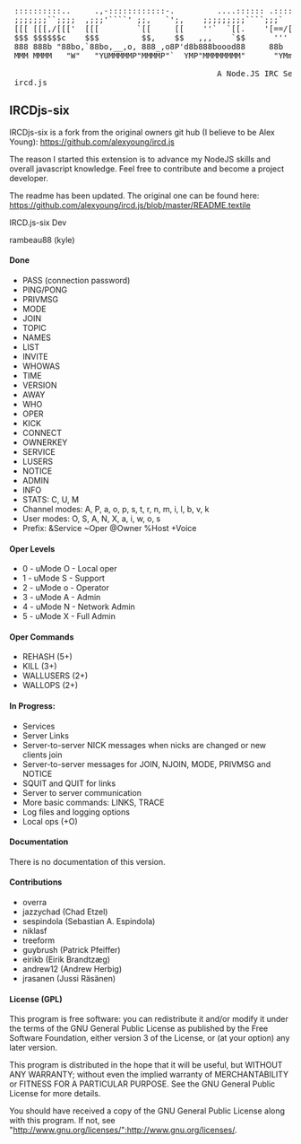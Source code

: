 <pre>
 ::::::::::..     .,-::::::::::::-.         ....:::::: .::::::. 
 ;;;;;;;``;;;;  ,;;;'````' ;;,   `';,    ;;;;;;;;;````;;;`    ` 
 [[[ [[[,/[[['  [[[        `[[     [[    ''`  `[[.    '[==/[[[[,
 $$$ $$$$$$c    $$$         $$,    $$   ,,,    `$$      '''    $
 888 888b "88bo,`88bo,__,o, 888_,o8P'd8b888boood88     88b    dP
 MMM MMMM   "W"   "YUMMMMMP"MMMMP"`  YMP"MMMMMMMM"      "YMmMY" 

                                            A Node.JS IRC Server
 ircd.js
</pre>
## IRCDjs-six
IRCDjs-six is a fork from the original owners git hub (I believe to be Alex Young): https://github.com/alexyoung/ircd.js


The reason I started this extension is to advance my NodeJS skills and overall javascript knowledge. Feel free to contribute and become a project developer. 


The readme has been updated. The original one can be found here: https://github.com/alexyoung/ircd.js/blob/master/README.textile


IRCD.js-six Dev

rambeau88 (kyle)

#### Done

* PASS (connection password)
* PING/PONG
* PRIVMSG
* MODE
* JOIN
* TOPIC
* NAMES
* LIST
* INVITE
* WHOWAS
* TIME
* VERSION
* AWAY
* WHO
* OPER
* KICK
* CONNECT
* OWNERKEY
* SERVICE
* LUSERS
* NOTICE
* ADMIN
* INFO
* STATS: C, U, M
* Channel modes: A, P, a, o, p, s, t, r, n, m, i, l, b, v, k
* User modes: O, S, A, N, X, a, i, w, o, s
* Prefix: &Service ~Oper @Owner %Host +Voice

#### Oper Levels
* 0 - uMode O - Local oper
* 1 - uMode S - Support
* 2 - uMode o - Operator
* 3 - uMode A - Admin
* 4 - uMode N - Network Admin
* 5 - uMode X - Full Admin


#### Oper Commands
* REHASH         (5+)
* KILL           (3+)
* WALLUSERS      (2+)
* WALLOPS        (2+)


#### In Progress:

* Services
* Server Links
* Server-to-server NICK messages when nicks are changed or new clients join
* Server-to-server messages for JOIN, NJOIN, MODE, PRIVMSG and NOTICE
* SQUIT and QUIT for links
* Server to server communication
* More basic commands: LINKS, TRACE
* Log files and logging options
* Local ops (+O)

#### Documentation

There is no documentation of this version.

#### Contributions

* overra
* jazzychad (Chad Etzel)
* sespindola (Sebastian A. Espindola)
* niklasf
* treeform
* guybrush (Patrick Pfeiffer)
* eirikb (Eirik Brandtzæg)
* andrew12 (Andrew Herbig)
* jrasanen (Jussi Räsänen)

#### License (GPL)

This program is free software: you can redistribute it and/or modify
it under the terms of the GNU General Public License as published by
the Free Software Foundation, either version 3 of the License, or
(at your option) any later version.

This program is distributed in the hope that it will be useful,
but WITHOUT ANY WARRANTY; without even the implied warranty of
MERCHANTABILITY or FITNESS FOR A PARTICULAR PURPOSE.  See the
GNU General Public License for more details.

You should have received a copy of the GNU General Public License
along with this program.  If not, see "http://www.gnu.org/licenses/":http://www.gnu.org/licenses/.
